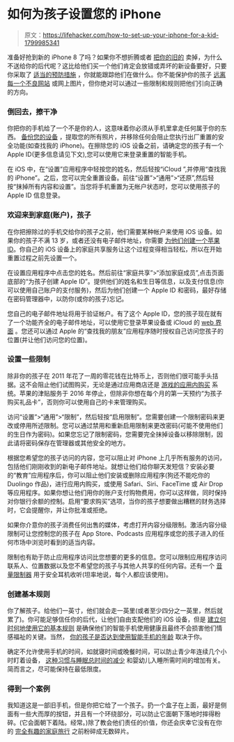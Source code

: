 # 如何为孩子设置您的 iPhone

> 原文：<https://lifehacker.com/how-to-set-up-your-iphone-for-a-kid-1799985341>

准备好抢到新的 iPhone 8 了吗？如果你不想折腾或者 [把你的旧的](http://lifehacker.com/how-to-sell-your-old-phone-before-the-new-one-arrives-1798437219) 卖掉，为什么不送给你的后代呢？这比给他们买一个他们肯定会放错或弄坏的新设备要好，只要你采取了 [适当的预防措施](http://offspring.lifehacker.com/how-to-set-smartphone-limits-for-your-kids-1798154097) ，你就能跟踪他们在做什么。你不能保护你的孩子 [远离每一个不良网站](http://offspring.lifehacker.com/how-to-protect-your-kids-from-disturbing-fake-peppa-pi-1797768331) 或网上图片，但你绝对可以通过一些限制和规则把他们引向正确的方向。



### **倒回去，擦干净**

你把你的手机给了一个不是你的人，这意味着你必须从手机里拿走任何属于你的东西。 [备份您的设备](http://lifehacker.com/the-privacy-enthusiasts-guide-to-using-an-iphone-1792386831) ，提取您的所有照片，并移除任何会阻止您执行出厂重置的安全功能(如查找我的 iPhone)。在擦除您的 iOS 设备之前，请确定您的孩子有一个 Apple ID(更多信息请见下文),您可以使用它来登录重置的智能手机。

在 iOS 中，在“设置”应用程序中轻按您的姓名，然后轻按“iCloud ”,并停用“查找我的 iPhone”。之后，您可以完全重置设备。前往“设置”>“通用”>“还原”,然后轻按“抹掉所有内容和设置”。当您将手机重置为无帐户状态时，您可以使用孩子的 Apple ID 信息登录。

### **欢迎来到家庭(账户)，孩子**

在你把擦除过的手机交给你的孩子之前，他们需要某种帐户来使用 iOS 设备。如果你的孩子不满 13 岁，或者还没有电子邮件地址，你需要 [为他们创建一个苹果 ID](https://support.apple.com/en-us/HT201084)。你自己的 iOS 设备上的家庭共享服务让这个过程变得相当轻松，所以在开始重置过程之前先设置一个。

在设置应用程序中点击您的姓名。然后前往“家庭共享”>“添加家庭成员”,点击页面底部的“为孩子创建 Apple ID”。提供他们的姓名和生日等信息，以及支付信息(你可以使用自己账户的支付服务)，然后为他们创建一个 Apple ID 和密码，最好存储在密码管理器中，以防你(或你的孩子)忘记。

您自己的电子邮件地址将用于验证帐户。有了这个 Apple ID，您的孩子现在就有了一个功能齐全的电子邮件地址，可以使用它登录苹果设备或 iCloud 的 [web 界面](https://www.icloud.com/) 。您还可以通过 Apple 的“查找我的朋友”应用程序随时授权自己访问您孩子的位置(并让他们访问您的位置)。

### **设置一些限制**

除非你的孩子在 2011 年花了一周的零花钱在比特币上，否则他们很可能手头拮据。这不会阻止他们试图购买，无论是通过应用商店还是 [游戏的应用内购买](http://lifehacker.com/amazon-may-owe-you-cash-for-in-app-purchases-your-kids-1796197016) 系统。苹果的津贴服务于 2016 年停止，但除非你想在每个月的第一天预约“为孩子购买礼品卡”，否则你可以使用自己的卡来管理购买。

访问“设置”>“通用”>“限制”，然后轻按“启用限制”。您需要创建一个限制密码来更改或停用所述限制。您可以通过禁用和重新启用限制来更改密码(可能不使用他们的生日作为密码)。如果您忘记了限制密码，您需要完全抹掉设备以移除限制，因此请将密码保存在管理器或其他安全的地方。

根据您希望您的孩子访问的内容，您可以阻止对 iPhone 上几乎所有服务的访问，包括他们刚刚收到的新电子邮件地址。就想让他们给你聊天发短信？安装必要的“教育”应用程序后，你可以阻止他们安装或删除应用程序(狗还不能吃你的 Duolingo 作品)，进行应用内购买，或使用 Safari、Siri、FaceTime 或 Air Drop 等应用程序。如果你想让他们用你的账户支付购物费用，你可以这样做，同时保持对你银行余额的控制。启用“要求购买”选项，当你的孩子想要做出糟糕的财务选择时，它会提醒你，并让你批准或拒绝。

如果你介意你的孩子消费任何出售的媒体，考虑打开内容分级限制。激活内容分级限制可让您控制您的孩子在 App Store、Podcasts 应用程序或您的孩子进入的任何市场中浏览时看到的适当内容。

限制也有助于防止应用程序访问比您想要的更多的信息。您可以限制应用程序访问联系人、位置数据以及您不希望您的孩子与其他人共享的任何内容。还有一个 [音量限制器](http://lifehacker.com/use-these-two-iphone-volume-tricks-to-ensure-youre-alwa-5835558) 用于安全耳机收听(坦率地说，每个人都应该使用)。

### **创建基本规则**

你了解孩子。给他们一英寸，他们就会走一英里(或者至少四分之一英里，然后就累了)。你可能足够信任你的后代，让他们自由支配他们的 iOS 设备，但是 [建立何时何地使用它的基本规则](http://offspring.lifehacker.com/how-to-set-smartphone-limits-for-your-kids-1798154097) 是确保他们的智能手机使用健康且最终不会损害他们情感福祉的关键。当然， [你的孩子是否达到使用智能手机的年龄](http://lifehacker.com/how-old-should-your-kids-be-for-their-first-smartphone-1447300728) 取决于你。

确定不允许使用手机的时间，如就寝时间或晚餐时间，可以防止青少年连续几个小时盯着设备， [这种习惯与睡眠总时间的减少](http://gizmodo.com/kids-who-use-touchscreen-devices-sleep-less-at-night-1794270842) 和婴幼儿入睡所需时间的增加有关。简而言之，尽可能保持在最低限度。

### **得到一个案例**

我知道这是一部旧手机，但是你把它给了一个孩子。扔一个盒子在上面，最好是侧面有一些大而厚的按钮，并且有一个环绕部分，可以防止它面朝下落地时摔得粉碎。(它会面朝下着陆。经常。)除了教会他们责任的价值，你还会庆幸它没有在你的 [完全有趣的家庭旅行](http://offspring.lifehacker.com/its-time-to-admit-that-the-family-day-out-is-really-n-1798407048) 之前粉碎成无数碎片。
